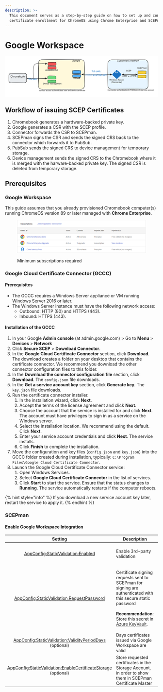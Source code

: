 ```yaml
---
description: >-
  This document serves as a step-by-step guide on how to set up and configure
  certificate enrollment for ChromeOS using Chrome Enterprise and SCEPman.
---
```


# Google Workspace

<img src="../../../.gitbook/assets/file.excalidraw.svg" alt="" class="gitbook-drawing">

## Workflow of issuing SCEP Certificates&#x20;

1. Chromebook generates a hardware-backed private key.
2. Google generates a CSR with the SCEP profile.
3. Connector forwards the CSR to SCEPman.
4. SCEPman signs the CSR and sends the signed CRS back to the connector which forwards it to PubSub.
5. PubSub sends the signed CRS to device management for temporary storage.
6. Device management sends the signed CRS to the Chromebook where it is merged with the harware-backed private key. The signed CSR is deleted from temporary storage.

## Prerequisites

### Google Workspace

This guide assumes that you already provisioned Chromebook computer(s) running ChromeOS version 89 or later managed with **Chrome Enterprise**.&#x20;

<figure><img src="../../../.gitbook/assets/image.png" alt=""><figcaption><p>Minimum subscriptions required</p></figcaption></figure>

### Google Cloud Certificate Connector (GCCC)

#### **Prerequisites**

* The GCCC requires a Windows Server appliance or VM running Windows Server 2016 or later.
* The Windows Server instance must have the following network access:
  * Outbound: HTTP (80) and HTTPS (443).
  * Inbound: HTTPS (443).

#### **Installation of the GCCC**

1. In your Google **Admin console** (at admin.google.com) > Go to **Menu** > **Devices** > **Network**
2. Click **Secure SCEP** > **Download Connector**.
3. In the **Google Cloud Certificate Connector** section, click **Download**. The download creates a folder on your desktop that contains the certificate connector. We recommend you download the other connector configuration files to this folder.
4. In the **Download the connector configuration file** section, click **Download**. The `config.json` file downloads.
5. In the **Get a service account key** section, click **Generate key**. The `key.json` file downloads.
6. Run the certificate connector installer.
   1. In the installation wizard, click **Next**.
   2. Accept the terms of the license agreement and click **Next**.
   3. Choose the account that the service is installed for and click **Next**. The account must have privileges to sign in as a service on the Windows server.
   4. Select the installation location. We recommend using the default. Click **Next**.
   5. Enter your service account credentials and click **Next**. The service installs.
   6. Click **Finish** to complete the installation.
7. Move the configuration and key files (`config.json` and `key.json`) into the GCCC folder created during installation, typically: `C:\Program Files\Google Cloud Certificate Connector`.
8. Launch the Google Cloud Certificate Connector service:
   1. Open Windows Services.
   2. Select **Google Cloud Certificate Connector** in the list of services.
   3. Click **Start** to start the service. Ensure that the status changes to **Running**. The service automatically restarts if the computer reboots.

{% hint style="info" %}
If you download a new service account key later, restart the service to apply it.
{% endhint %}

### SCEPman

#### Enable Google Workspace Integration

|                                                                                             Setting                                                                                             | Description                                                                                                                                                                                                                                                                                                 |                     Value                    |
| :---------------------------------------------------------------------------------------------------------------------------------------------------------------------------------------------: | ----------------------------------------------------------------------------------------------------------------------------------------------------------------------------------------------------------------------------------------------------------------------------------------------------------- | :------------------------------------------: |
|                        [AppConfig:StaticValidation:Enabled](../../../advanced-configuration/application-settings/static-validation.md#appconfig-staticvalidation-enabled)                       | Enable 3rd-party validation                                                                                                                                                                                                                                                                                 | _**true**_ to enable, _**false**_ to disable |
|                [AppConfig:StaticValidation:RequestPassword](../../../advanced-configuration/application-settings/static-validation.md#appconfig-staticvalidation-requestpassword)               | <p>Certificate signing requests sent to SCEPman for signing are authenticated with this secure static password<br><br><strong>Recommendation</strong>: Store this secret in <a href="../../../advanced-configuration/application-settings/#secure-configuration-in-azure-key-vault">Azure KeyVault</a>.</p> |      _generate a 32 character password_      |
|       [AppConfig:StaticValidation:ValidityPeriodDays](../../../advanced-configuration/application-settings/static-validation.md#appconfig-staticvalidation-validityperioddays) (optional)       | Days certificates issued via Google Workspace are valid                                                                                                                                                                                                                                                     |                      365                     |
| [AppConfig:StaticValidation:EnableCertificateStorage](../../../advanced-configuration/application-settings/static-validation.md#appconfig-staticvalidation-enablecertificatestorage) (optional) | Store requested certificates in the Storage Account, in order to show them in SCEPman Certificate Master                                                                                                                                                                                                    | _**true**_ to enable, _**false** to disable_ |
